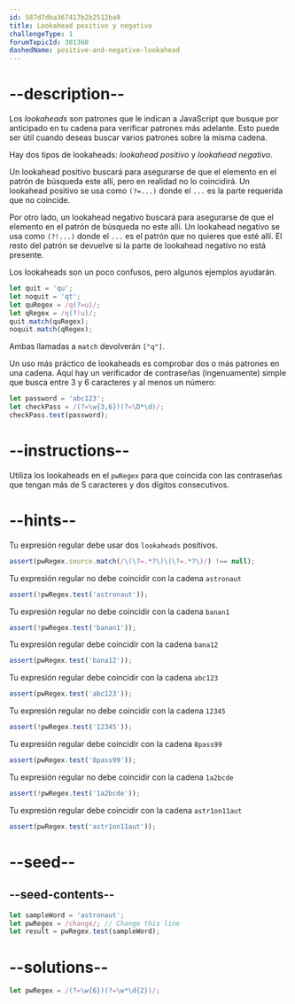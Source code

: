 ```yaml
---
id: 587d7dba367417b2b2512ba9
title: Lookahead positivo y negativo
challengeType: 1
forumTopicId: 301360
dashedName: positive-and-negative-lookahead
---
```


# --description--

Los <dfn>lookaheads</dfn> son patrones que le indican a JavaScript que busque por anticipado en tu cadena para verificar patrones más adelante. Esto puede ser útil cuando deseas buscar varios patrones sobre la misma cadena.

Hay dos tipos de lookaheads: <dfn>lookahead positivo</dfn> y <dfn>lookahead negativo</dfn>.

Un lookahead positivo buscará para asegurarse de que el elemento en el patrón de búsqueda este allí, pero en realidad no lo coincidirá. Un lookahead positivo se usa como `(?=...)` donde el `...` es la parte requerida que no coincide.

Por otro lado, un lookahead negativo buscará para asegurarse de que el elemento en el patrón de búsqueda no este allí. Un lookahead negativo se usa como `(?!...)` donde el `...` es el patrón que no quieres que esté allí. El resto del patrón se devuelve si la parte de lookahead negativo no está presente.

Los lookaheads son un poco confusos, pero algunos ejemplos ayudarán.

```js
let quit = 'qu';
let noquit = 'qt';
let quRegex = /q(?=u)/;
let qRegex = /q(?!u)/;
quit.match(quRegex);
noquit.match(qRegex);
```

Ambas llamadas a `match` devolverán `["q"]`.

Un uso más práctico de lookaheads es comprobar dos o más patrones en una cadena. Aquí hay un verificador de contraseñas (ingenuamente) simple que busca entre 3 y 6 caracteres y al menos un número:

```js
let password = 'abc123';
let checkPass = /(?=\w{3,6})(?=\D*\d)/;
checkPass.test(password);
```

# --instructions--

Utiliza los lookaheads en el `pwRegex` para que coincida con las contraseñas que tengan más de 5 caracteres y dos dígitos consecutivos.

# --hints--

Tu expresión regular debe usar dos `lookaheads` positivos.

```js
assert(pwRegex.source.match(/\(\?=.*?\)\(\?=.*?\)/) !== null);
```

Tu expresión regular no debe coincidir con la cadena `astronaut`

```js
assert(!pwRegex.test('astronaut'));
```

Tu expresión regular no debe coincidir con la cadena `banan1`

```js
assert(!pwRegex.test('banan1'));
```

Tu expresión regular debe coincidir con la cadena `bana12`

```js
assert(pwRegex.test('bana12'));
```

Tu expresión regular debe coincidir con la cadena `abc123`

```js
assert(pwRegex.test('abc123'));
```

Tu expresión regular no debe coincidir con la cadena `12345`

```js
assert(!pwRegex.test('12345'));
```

Tu expresión regular debe coincidir con la cadena `8pass99`

```js
assert(pwRegex.test('8pass99'));
```

Tu expresión regular no debe coincidir con la cadena `1a2bcde`

```js
assert(!pwRegex.test('1a2bcde'));
```

Tu expresión regular debe coincidir con la cadena `astr1on11aut`

```js
assert(pwRegex.test('astr1on11aut'));
```

# --seed--

## --seed-contents--

```js
let sampleWord = 'astronaut';
let pwRegex = /change/; // Change this line
let result = pwRegex.test(sampleWord);
```

# --solutions--

```js
let pwRegex = /(?=\w{6})(?=\w*\d{2})/;
```
